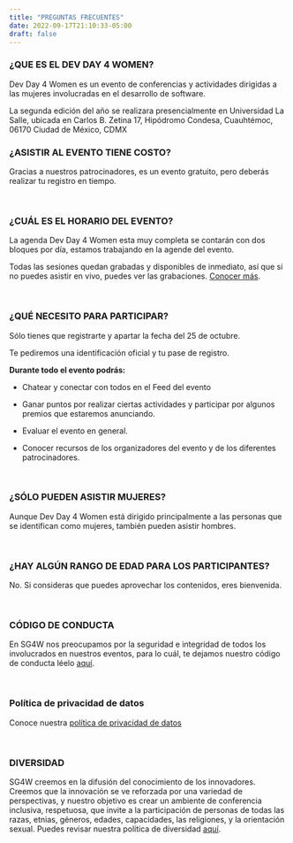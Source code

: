 ```yaml
---
title: "PREGUNTAS FRECUENTES"
date: 2022-09-17T21:10:33-05:00
draft: false
---
```


### ¿QUE ES EL DEV DAY 4 WOMEN?

Dev Day 4 Women es un evento de conferencias y actividades dirigidas a las mujeres involucradas en el desarrollo de software.

La segunda edición del año se realizara presencialmente en Universidad La Salle, ubicada en Carlos B. Zetina 17, Hipódromo Condesa, Cuauhtémoc, 06170 Ciudad de México, CDMX
<br>


### ¿ASISTIR AL EVENTO TIENE COSTO?

Gracias a nuestros patrocinadores, es un evento gratuito, pero deberás realizar tu registro en tiempo.

<br>

### ¿CUÁL ES EL HORARIO DEL EVENTO?

La agenda Dev Day 4 Women esta muy completa se contarán con dos bloques por día, estamos trabajando en la agende del evento.

Todas las sesiones quedan grabadas y disponibles de inmediato, así que si no puedes asistir en vivo, puedes ver las grabaciones. [Conocer más](https://www.youtube.com/channel/UCGZsBwp-Azah4Wdp9x6EzFQ).


<br> 

### ¿QUÉ NECESITO PARA PARTICIPAR? 

Sólo tienes que registrarte y apartar la fecha del 25 de octubre.

Te pediremos una identificación oficial y tu pase de registro.


**Durante todo el evento podrás:**

* Chatear y conectar con todos en el Feed del evento

* Ganar puntos por realizar ciertas actividades y participar por algunos premios que estaremos anunciando.

* Evaluar el evento en general.

* Conocer recursos de los organizadores del evento y de los diferentes patrocinadores.

<br>


### ¿SÓLO PUEDEN ASISTIR MUJERES?

Aunque Dev Day 4 Women está dirigido principalmente a las personas que se identifican como mujeres, también pueden asistir hombres.

<br>

### ¿HAY ALGÚN RANGO DE EDAD PARA LOS PARTICIPANTES?

No. Si consideras que puedes aprovechar los contenidos, eres bienvenida.

<br>

### CÓDIGO DE CONDUCTA

En SG4W nos preocupamos por la seguridad e integridad de todos los involucrados en nuestros eventos, para lo cuál, te dejamos nuestro código de conducta léelo [aquí](/coc).

<br>


### Política de privacidad de datos

Conoce nuestra [política de privacidad de datos](/politica-de-privacidad)

<br>

### DIVERSIDAD

SG4W creemos en la difusión del conocimiento de los innovadores. Creemos que la innovación se ve reforzada por una variedad de perspectivas, y nuestro objetivo es crear un ambiente de conferencia inclusiva, respetuosa, que invite a la participación de personas de todas las razas, etnias, géneros, edades, capacidades, las religiones, y la orientación sexual. Puedes revisar nuestra política de diversidad [aquí](/diversidad).
